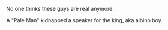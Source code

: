 No one thinks these guys are real anymore.

A "Pale Man" kidnapped a speaker for the king, aka albino boy.


